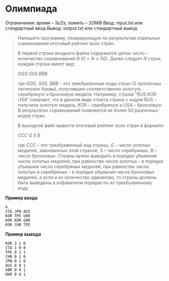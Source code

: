 # Олимпиада

*Ограничения: время – 1s/2s, память – 32MiB Ввод: input.txt или стандартный ввод Вывод: output.txt или стандартный вывод*

> Напишите программу, генерирующую по результатам отдельных соревнований итоговый рейтинг всех стран.
>
> В первой строке входного файла содержатся целое число – количество соревнований $N$ $(0 < N ≤ 50)$. Далее следует $N$ строк, каждая строка имеет вид:
>
> $GGG$ $SSS$ $BBB$
>
> где $GGG$, $SSS$, $BBB$ – это трехбуквенные коды стран (3 прописных латинских буквы), получивших соответственно золотую, серебряную и бронзовую медали. Например, строка "RUS KOR USA" означает, что в данном виде спорта страна с кодом RUS – получила золотую медаль, KOR – серебряную и USA – бронзовую. В результатах соревнований появляется не более 50 различных кодов стран.
>
> В выходной файл вывести итоговый рейтинг всех стран в формате:
>
> $CCC$ $G$ $S$ $B$
>
> где $CCC$ – это трехбуквенный код страны, $G$ – число золотых медалей, завоеванных этой страной, $S$ – число серебряных, $B$ – число бронзовых. Страны нужно выводить в порядке убывания числа золотых медалей, при равенстве числа золотых – в порядке убывания числа серебряных медалей, при равенстве числа золотых и серебряных – в порядке убывания числа бронзовых медалей, а если и их количество одинаково, то страны должны быть выведены в алфавитном порядке по их трехбуквенному коду.

**Пример ввода**
```
4
ITA JPN AUS
KOR TPE UKR
KOR KOR GBR
KOR CHN TPE
```
**Пример вывода**
```
KOR 3 1 0
ITA 1 0 0
TPE 0 1 1
CHN 0 1 0
JPN 0 1 0
AUS 0 0 1
GBR 0 0 1
UKR 0 0 1
```
